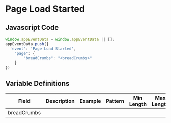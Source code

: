 # Page Load Started

## Javascript Code
```js
window.appEventData = window.appEventData || [];
appEventData.push({
  'event': 'Page Load Started',
    "page": {
        "breadCrumbs": "<breadCrumbs>"
    }
})
```

## Variable Definitions

|Field|Description|Example|Pattern|Min Length|Max Length|Minimum|Maximum|Multiple Of|
| --- | --- | --- | --- | --- | --- | --- | --- | --- |
|breadCrumbs|||||||||